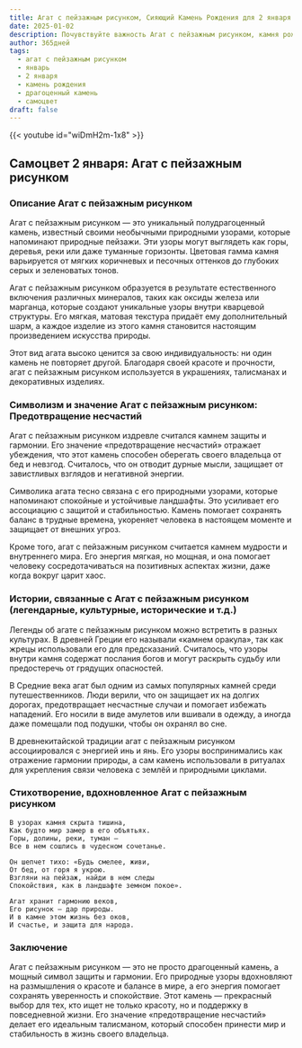 ```yaml
---
title: Агат с пейзажным рисунком, Сияющий Камень Рождения для 2 января
date: 2025-01-02
description: Почувствуйте важность Агат с пейзажным рисунком, камня рождения 2 января, который символизирует Предотвращение несчастий. Пусть его красота и значение осветят ваш день.
author: 365дней
tags:
  - агат с пейзажным рисунком
  - январь
  - 2 января
  - камень рождения
  - драгоценный камень
  - самоцвет
draft: false
---
```


{{< youtube id="wiDmH2m-1x8" >}}

## Самоцвет 2 января: Агат с пейзажным рисунком

### Описание Агат с пейзажным рисунком

Агат с пейзажным рисунком — это уникальный полудрагоценный камень, известный своими необычными природными узорами, которые напоминают природные пейзажи. Эти узоры могут выглядеть как горы, деревья, реки или даже туманные горизонты. Цветовая гамма камня варьируется от мягких коричневых и песочных оттенков до глубоких серых и зеленоватых тонов.

Агат с пейзажным рисунком образуется в результате естественного включения различных минералов, таких как оксиды железа или марганца, которые создают уникальные узоры внутри кварцевой структуры. Его мягкая, матовая текстура придаёт ему дополнительный шарм, а каждое изделие из этого камня становится настоящим произведением искусства природы.

Этот вид агата высоко ценится за свою индивидуальность: ни один камень не повторяет другой. Благодаря своей красоте и прочности, агат с пейзажным рисунком используется в украшениях, талисманах и декоративных изделиях.

### Символизм и значение Агат с пейзажным рисунком: Предотвращение несчастий

Агат с пейзажным рисунком издревле считался камнем защиты и гармонии. Его значение «предотвращение несчастий» отражает убеждения, что этот камень способен оберегать своего владельца от бед и невзгод. Считалось, что он отводит дурные мысли, защищает от завистливых взглядов и негативной энергии.

Символика агата тесно связана с его природными узорами, которые напоминают спокойные и устойчивые ландшафты. Это усиливает его ассоциацию с защитой и стабильностью. Камень помогает сохранять баланс в трудные времена, укореняет человека в настоящем моменте и защищает от внешних угроз.

Кроме того, агат с пейзажным рисунком считается камнем мудрости и внутреннего мира. Его энергия мягкая, но мощная, и она помогает человеку сосредотачиваться на позитивных аспектах жизни, даже когда вокруг царит хаос.

### Истории, связанные с Агат с пейзажным рисунком (легендарные, культурные, исторические и т.д.)

Легенды об агате с пейзажным рисунком можно встретить в разных культурах. В древней Греции его называли «камнем оракула», так как жрецы использовали его для предсказаний. Считалось, что узоры внутри камня содержат послания богов и могут раскрыть судьбу или предостеречь от грядущих опасностей.

В Средние века агат был одним из самых популярных камней среди путешественников. Люди верили, что он защищает их на долгих дорогах, предотвращает несчастные случаи и помогает избежать нападений. Его носили в виде амулетов или вшивали в одежду, а иногда даже помещали под подушки, чтобы он охранял во сне.

В древнекитайской традиции агат с пейзажным рисунком ассоциировался с энергией инь и янь. Его узоры воспринимались как отражение гармонии природы, а сам камень использовали в ритуалах для укрепления связи человека с землёй и природными циклами.

### Стихотворение, вдохновленное Агат с пейзажным рисунком

```
В узорах камня скрыта тишина,  
Как будто мир замер в его объятьях.  
Горы, долины, реки, туман —  
Все в нем сошлись в чудесном сочетанье.  

Он шепчет тихо: «Будь смелее, живи,  
От бед, от горя я укрою.  
Взгляни на пейзаж, найди в нем следы  
Спокойствия, как в ландшафте земном покое».  

Агат хранит гармонию веков,  
Его рисунок — дар природы.  
И в камне этом жизнь без оков,  
И счастье, и защита для народа.
```

### Заключение

Агат с пейзажным рисунком — это не просто драгоценный камень, а мощный символ защиты и гармонии. Его природные узоры вдохновляют на размышления о красоте и балансе в мире, а его энергия помогает сохранять уверенность и спокойствие. Этот камень — прекрасный выбор для тех, кто ищет не только красоту, но и поддержку в повседневной жизни. Его значение «предотвращение несчастий» делает его идеальным талисманом, который способен принести мир и стабильность в жизнь своего владельца.